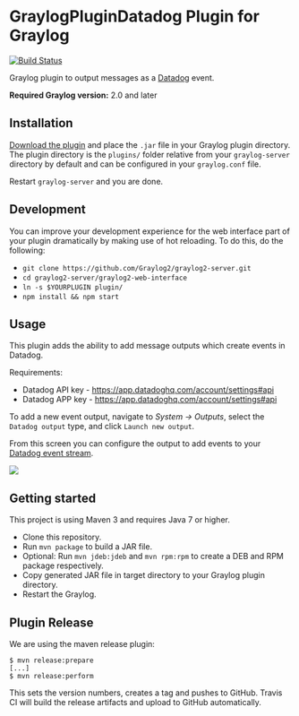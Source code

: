 # GraylogPluginDatadog Plugin for Graylog

[![Build Status](https://travis-ci.org/https://github.com/underdogio/graylog-plugin-datadog.svg?branch=master)](https://travis-ci.org/https://github.com/underdogio/graylog-plugin-datadog)

Graylog plugin to output messages as a [Datadog](https://datadoghq.com/) event.

**Required Graylog version:** 2.0 and later

Installation
------------

[Download the plugin](https://github.com/https://github.com/underdogio/graylog-plugin-datadog/releases)
and place the `.jar` file in your Graylog plugin directory. The plugin directory
is the `plugins/` folder relative from your `graylog-server` directory by default
and can be configured in your `graylog.conf` file.

Restart `graylog-server` and you are done.

Development
-----------

You can improve your development experience for the web interface part of your plugin
dramatically by making use of hot reloading. To do this, do the following:

* `git clone https://github.com/Graylog2/graylog2-server.git`
* `cd graylog2-server/graylog2-web-interface`
* `ln -s $YOURPLUGIN plugin/`
* `npm install && npm start`

Usage
-----

This plugin adds the ability to add message outputs which create events in Datadog.

Requirements:

* Datadog API key - https://app.datadoghq.com/account/settings#api
* Datadog APP key - https://app.datadoghq.com/account/settings#api

To add a new event output, navigate to *System -> Outputs*, select the `Datadog output` type, and click `Launch new output`.

From this screen you can configure the output to add events to your [Datadog event stream](https://app.datadoghq.com/event/stream).

![](https://github.com/underdogio/graylog-plugin-datadog/blob/master/screenshot-settings.png)


Getting started
---------------

This project is using Maven 3 and requires Java 7 or higher.

* Clone this repository.
* Run `mvn package` to build a JAR file.
* Optional: Run `mvn jdeb:jdeb` and `mvn rpm:rpm` to create a DEB and RPM package respectively.
* Copy generated JAR file in target directory to your Graylog plugin directory.
* Restart the Graylog.

Plugin Release
--------------

We are using the maven release plugin:

```
$ mvn release:prepare
[...]
$ mvn release:perform
```

This sets the version numbers, creates a tag and pushes to GitHub. Travis CI will build the release artifacts and upload to GitHub automatically.

